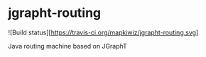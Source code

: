 # jgrapht-routing

![Build status][https://travis-ci.org/mapkiwiz/jgrapht-routing.svg]

Java routing machine based on JGraphT
